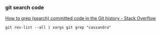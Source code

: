 ###  git search code


[How to grep (search) committed code in the Git history - Stack Overflow](https://stackoverflow.com/questions/2928584/how-to-grep-search-committed-code-in-the-git-history "How to grep (search) committed code in the Git history - Stack Overflow")


 

```
git rev-list --all | xargs git grep "cassandra"
```
